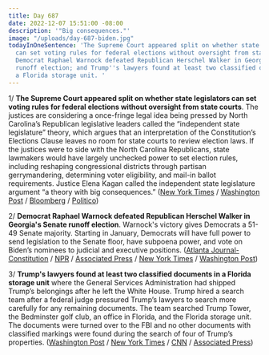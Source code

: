 ```yaml
---
title: Day 687
date: 2022-12-07 15:51:00 -08:00
description: '"Big consequences."'
image: "/uploads/day-687-biden.jpg"
todayInOneSentence: 'The Supreme Court appeared split on whether state legislators
  can set voting rules for federal elections without oversight from state courts;
  Democrat Raphael Warnock defeated Republican Herschel Walker in Georgia''s Senate
  runoff election; and Trump''s lawyers found at least two classified documents in
  a Florida storage unit. '
---
```


1/ **The Supreme Court appeared split on whether state legislators can set voting rules for federal elections without oversight from state courts**. The justices are considering a once-fringe legal idea being pressed by North Carolina’s Republican legislative leaders called the “independent state legislature” theory, which argues that an interpretation of the Constitution’s Elections Clause leaves no room for state courts to review election laws. If the justices were to side with the North Carolina Republicans, state lawmakers would have largely unchecked power to set election rules, including reshaping congressional districts through partisan gerrymandering, determining voter eligibility, and mail-in ballot requirements. Justice Elena Kagan called the independent state legislature argument “a theory with big consequences.” ([New York Times](https://www.nytimes.com/2022/12/07/us/supreme-court-federal-elections.html) / [Washington Post](https://www.washingtonpost.com/politics/2022/12/07/election-oversight-supreme-court-north-carolina/) / [Bloomberg](https://www.bloomberg.com/news/articles/2022-12-07/justices-struggle-to-narrow-case-that-could-upend-election-law?cmpid=BBD120722_BIZ&sref=MIBMEEoj) / [Politico](https://www.politico.com/news/2022/12/07/supreme-court-independent-state-legislature-theory-00072713))

2/ **Democrat Raphael Warnock defeated Republican Herschel Walker in Georgia's Senate runoff election**. Warnock's victory gives Democrats a 51-49 Senate majority. Starting in January, Democrats will have full power to send legislation to the Senate floor, have subpoena power, and vote on Biden’s nominees to judicial and executive positions. ([Atlanta Journal-Constitution](https://www.ajc.com/politics/warnock-defeats-walker-giving-democrats-51-49-majority-in-senate/THGVPQ7XGBCMFBSF22KPZXH2B4/) / [NPR](https://www.npr.org/2022/12/06/1141162415/democratic-sen-raphael-warnock-defeats-republican-herschel-walker-in-georgia-run) / [Associated Press](https://apnews.com/article/biden-georgia-united-states-government-and-politics-7933d36179597c5aa772bcf8d3fb97eb) / [New York Times](https://www.nytimes.com/live/2022/12/06/us/warnock-walker-georgia-senate-runoff) / [Washington Post](https://www.washingtonpost.com/politics/2022/12/06/georgia-senate-runoff-results-walker-warnock/))


3/ **Trump's lawyers found at least two classified documents in a Florida storage unit** where the General Services Administration had shipped Trump’s belongings after he left the White House. Trump hired a search team after a federal judge pressured Trump’s lawyers to search more carefully for any remaining documents. The team searched Trump Tower, the Bedminster golf club, an office in Florida, and the Florida storage unit. The documents were turned over to the FBI and no other documents with classified markings were found during the search of four of Trump’s properties. ([Washington Post](https://www.washingtonpost.com/nation/2022/12/07/trump-tower-bedminster-records-search/) / [New York Times](https://www.nytimes.com/2022/12/07/us/politics/trump-classified-documents-search.html?campaign_id=190&emc=edit_ufn_20221207&instance_id=79566&nl=from-the-times&regi_id=78987420&segment_id=115295&te=1&user_id=16ae8f775c7ebc6e3c16f2ebceee9986) / [CNN](https://www.cnn.com/2022/12/07/politics/trump-lawyers-properties-search/index.html) / [Associated Press](https://apnews.com/article/politics-donald-trump-virginia-west-palm-beach-0dea15da0365220d340f1f51a00b0a27))
